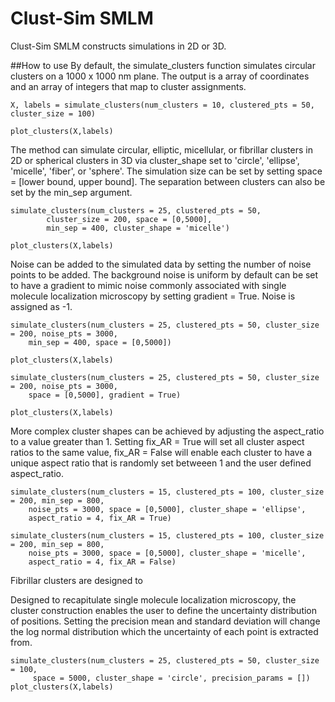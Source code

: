 # Clust-Sim SMLM

Clust-Sim SMLM constructs simulations in 2D or 3D. 



##How to use
By default, the simulate_clusters function simulates circular clusters on a 1000 x 1000 nm plane. The output is a array of coordinates and an array of integers that map to cluster assignments. 

```
X, labels = simulate_clusters(num_clusters = 10, clustered_pts = 50, cluster_size = 100)

plot_clusters(X,labels)
```


The method can simulate circular, elliptic, micellular, or fibrillar clusters in 2D or spherical clusters in 3D via cluster_shape set to 'circle', 'ellipse', 'micelle', 'fiber', or 'sphere'. The simulation size can be set by setting space = [lower bound, upper bound]. The separation between clusters can also be set by the min_sep argument. 

```
simulate_clusters(num_clusters = 25, clustered_pts = 50,
		cluster_size = 200, space = [0,5000],
		min_sep = 400, cluster_shape = 'micelle')

plot_clusters(X,labels)
```

Noise can be added to the simulated data by setting the number of noise points to be added. The background noise is uniform by default can be set to have a gradient to mimic noise commonly associated with single molecule localization microscopy by setting gradient = True. Noise is assigned as -1. 

```
simulate_clusters(num_clusters = 25, clustered_pts = 50, cluster_size = 200, noise_pts = 3000, 
	min_sep = 400, space = [0,5000])

plot_clusters(X,labels)

simulate_clusters(num_clusters = 25, clustered_pts = 50, cluster_size = 200, noise_pts = 3000,
	space = [0,5000], gradient = True)

plot_clusters(X,labels)
```

More complex cluster shapes can be achieved by adjusting the aspect_ratio to a value greater than 1. Setting fix_AR = True will set all cluster aspect ratios to the same value, fix_AR = False will enable each cluster to have a unique aspect ratio that is randomly set betweeen 1 and the user defined aspect_ratio. 

```
simulate_clusters(num_clusters = 15, clustered_pts = 100, cluster_size = 200, min_sep = 800,
	noise_pts = 3000, space = [0,5000], cluster_shape = 'ellipse',
	aspect_ratio = 4, fix_AR = True)

simulate_clusters(num_clusters = 15, clustered_pts = 100, cluster_size = 200, min_sep = 800,
	noise_pts = 3000, space = [0,5000], cluster_shape = 'micelle',
	aspect_ratio = 4, fix_AR = False)

```

Fibrillar clusters are designed to 




Designed to recapitulate single molecule localization microscopy, the cluster construction enables the user to define the uncertainty distribution of positions. Setting the precision mean and standard deviation will change the log normal distribution which the uncertainty of each point is extracted from. 

```
simulate_clusters(num_clusters = 25, clustered_pts = 50, cluster_size = 100, 
	 space = 5000, cluster_shape = 'circle', precision_params = [])
plot_clusters(X,labels)
```

